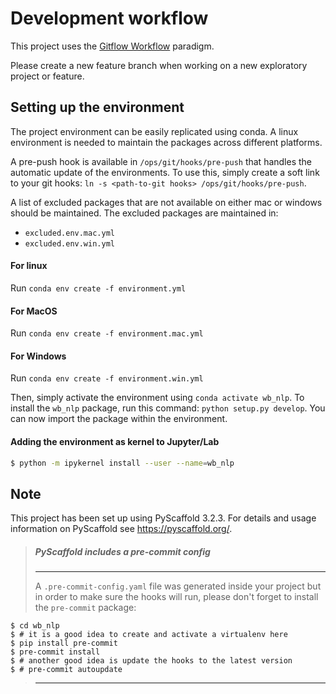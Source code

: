 # Development workflow

This project uses the [Gitflow Workflow](https://www.atlassian.com/git/tutorials/comparing-workflows/gitflow-workflow) paradigm.

Please create a new feature branch when working on a new exploratory project or feature.

## Setting up the environment

The project environment can be easily replicated using conda. A linux environment is needed to maintain the packages across different platforms.

A pre-push hook is available in `/ops/git/hooks/pre-push` that handles the automatic update of the environments. To use this, simply create a soft link to your git hooks: `ln -s <path-to-git hooks> /ops/git/hooks/pre-push`.

A list of excluded packages that are not available on either mac or windows should be maintained. The excluded packages are maintained in:

- `excluded.env.mac.yml`
- `excluded.env.win.yml`

#### For linux

Run `conda env create -f environment.yml`

#### For MacOS

Run `conda env create -f environment.mac.yml`

#### For Windows

Run `conda env create -f environment.win.yml`

Then, simply activate the environment using `conda activate wb_nlp`. To install the `wb_nlp` package, run this command: `python setup.py develop`. You can now import the package within the environment.

#### Adding the environment as kernel to Jupyter/Lab

```bash
$ python -m ipykernel install --user --name=wb_nlp
```

## Note

This project has been set up using PyScaffold 3.2.3. For details and usage
information on PyScaffold see https://pyscaffold.org/.

> ##### PyScaffold includes a pre-commit config
> ---
> A `.pre-commit-config.yaml` file was generated inside your project but in order to make sure the hooks will run, please don't forget to install the `pre-commit` package:

    $ cd wb_nlp
    $ # it is a good idea to create and activate a virtualenv here
    $ pip install pre-commit
    $ pre-commit install
    $ # another good idea is update the hooks to the latest version
    $ # pre-commit autoupdate
> ---
